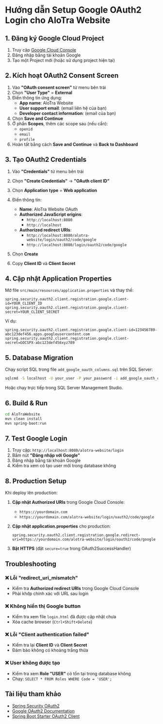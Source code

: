 # Hướng dẫn Setup Google OAuth2 Login cho AloTra Website

## 1. Đăng ký Google Cloud Project

1. Truy cập [Google Cloud Console](https://console.cloud.google.com/)
2. Đăng nhập bằng tài khoản Google
3. Tạo một Project mới (hoặc sử dụng project hiện tại)

## 2. Kích hoạt OAuth2 Consent Screen

1. Vào **"OAuth consent screen"** từ menu bên trái
2. Chọn **"User Type"** = **External**
3. Điền thông tin ứng dụng:
   - **App name**: AloTra Website
   - **User support email**: (email liên hệ của bạn)
   - **Developer contact information**: (email của bạn)
4. Chọn **Save and Continue**
5. Ở phần **Scopes**, thêm các scope sau (nếu cần):
   - `openid`
   - `email`
   - `profile`
6. Hoàn tất bằng cách **Save and Continue** và **Back to Dashboard**

## 3. Tạo OAuth2 Credentials

1. Vào **"Credentials"** từ menu bên trái
2. Chọn **"Create Credentials"** → **"OAuth client ID"**
3. Chọn **Application type** = **Web application**
4. Điền thông tin:
   - **Name**: AloTra Website OAuth
   - **Authorized JavaScript origins**: 
     - `http://localhost:8080`
     - `http://localhost`
   - **Authorized redirect URIs**:
     - `http://localhost:8080/alotra-website/login/oauth2/code/google`
     - `http://localhost:8080/login/oauth2/code/google`

5. Chọn **Create**
6. Copy **Client ID** và **Client Secret**

## 4. Cập nhật Application Properties

Mở file `src/main/resources/application.properties` và thay thế:

```properties
spring.security.oauth2.client.registration.google.client-id=YOUR_CLIENT_ID
spring.security.oauth2.client.registration.google.client-secret=YOUR_CLIENT_SECRET
```

Ví dụ:
```properties
spring.security.oauth2.client.registration.google.client-id=123456789-abc123def456.apps.googleusercontent.com
spring.security.oauth2.client.registration.google.client-secret=GOCSPX-abc123def456xyz789
```

## 5. Database Migration

Chạy script SQL trong file `add_google_oauth_columns.sql` trên SQL Server:

```bash
sqlcmd -S localhost -U your_user -P your_password -i add_google_oauth_columns.sql -d AloTraWeb
```

Hoặc chạy trực tiếp trong SQL Server Management Studio.

## 6. Build & Run

```bash
cd AloTraWebsite
mvn clean install
mvn spring-boot:run
```

## 7. Test Google Login

1. Truy cập: `http://localhost:8080/alotra-website/login`
2. Bấm nút **"Đăng nhập với Google"**
3. Đăng nhập bằng tài khoản Google
4. Kiểm tra xem có tạo user mới trong database không

## 8. Production Setup

Khi deploy lên production:

1. **Cập nhật Authorized URIs** trong Google Cloud Console:
   - `https://yourdomain.com`
   - `https://yourdomain.com/alotra-website/login/oauth2/code/google`

2. **Cập nhật application.properties** cho production:
   ```properties
   spring.security.oauth2.client.registration.google.redirect-uri=https://yourdomain.com/alotra-website/login/oauth2/code/google
   ```

3. **Bật HTTPS** (đặt `secure=true` trong OAuth2SuccessHandler)

## Troubleshooting

### ❌ Lỗi "redirect_uri_mismatch"
- Kiểm tra **Authorized redirect URIs** trong Google Cloud Console
- Phải khớp chính xác với URL sau login

### ❌ Không hiển thị Google button
- Kiểm tra xem file `login.html` đã được cập nhật chưa
- Xóa cache browser (`Ctrl+Shift+Delete`)

### ❌ Lỗi "Client authentication failed"
- Kiểm tra lại **Client ID** và **Client Secret**
- Đảm bảo không có khoảng trắng thừa

### ❌ User không được tạo
- Kiểm tra xem **Role "USER"** có tồn tại trong database không
- Chạy: `SELECT * FROM Roles WHERE Code = 'USER';`

## Tài liệu tham khảo

- [Spring Security OAuth2](https://spring.io/projects/spring-security)
- [Google OAuth2 Documentation](https://developers.google.com/identity/protocols/oauth2)
- [Spring Boot Starter OAuth2 Client](https://spring.io/projects/spring-security-oauth2-client)
